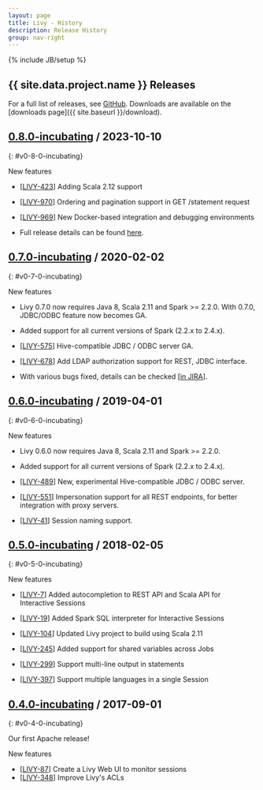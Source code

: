```yaml
---
layout: page
title: Livy - History
description: Release History
group: nav-right
---
```

<!--
{% comment %}
Licensed to the Apache Software Foundation (ASF) under one or more
contributor license agreements.  See the NOTICE file distributed with
this work for additional information regarding copyright ownership.
The ASF licenses this file to you under the Apache License, Version 2.0
(the "License"); you may not use this file except in compliance with
the License.  You may obtain a copy of the License at

http://www.apache.org/licenses/LICENSE-2.0

Unless required by applicable law or agreed to in writing, software
distributed under the License is distributed on an "AS IS" BASIS,
WITHOUT WARRANTIES OR CONDITIONS OF ANY KIND, either express or implied.
See the License for the specific language governing permissions and
limitations under the License.
{% endcomment %}
-->

{% include JB/setup %}

## {{ site.data.project.name }} Releases

For a full list of releases, see
<a href="https://github.com/apache/{{ site.data.project.incubator_name }}/releases">GitHub</a>.
Downloads are available on the
[downloads page]({{ site.baseurl }}/download).

## <a href="https://github.com/apache/{{ site.data.project.incubator_name }}/releases/tag/v0.8.0-incubating">0.8.0-incubating</a> / 2023-10-10
{: #v0-8-0-incubating}

New features

* [<a href='https://issues.apache.org/jira/browse/LIVY-423'>LIVY-423</a>]
  Adding Scala 2.12 support

* [<a href='https://issues.apache.org/jira/browse/LIVY-970'>LIVY-970</a>]
  Ordering and pagination support in GET /statement request

* [<a href='https://issues.apache.org/jira/browse/LIVY-969'>LIVY-969</a>]
  New Docker-based integration and debugging environments

* Full release details can be found [here](https://issues.apache.org/jira/secure/ReleaseNote.jspa?projectId=12321434&version=12346643).

## <a href="https://github.com/apache/{{ site.data.project.incubator_name }}/releases/tag/v0.7.0-incubating">0.7.0-incubating</a> / 2020-02-02
{: #v0-7-0-incubating}

New features

* Livy 0.7.0 now requires Java 8, Scala 2.11 and Spark >= 2.2.0. With 0.7.0, JDBC/ODBC feature now becomes GA.

* Added support for all current versions of Spark (2.2.x to 2.4.x).

* [<a href="https://issues.apache.org/jira/browse/LIVY-575">LIVY-575</a>]
  Hive-compatible JDBC / ODBC server GA.

* [<a href="https://issues.apache.org/jira/browse/LIVY-678">LIVY-678</a>]
  Add LDAP authorization support for REST, JDBC interface.

* With various bugs fixed, details can be checked [<a href="https://issues.apache.org/jira/secure/ReleaseNote.jspa?projectId=12321434&version=12346643">in JIRA</a>].


## <a href="https://github.com/apache/{{ site.data.project.incubator_name }}/releases/tag/v0.6.0-incubating">0.6.0-incubating</a> / 2019-04-01
{: #v0-6-0-incubating}

New features

* Livy 0.6.0 now requires Java 8, Scala 2.11 and Spark >= 2.2.0.

* Added support for all current versions of Spark (2.2.x to 2.4.x).

* [<a href="https://issues.apache.org/jira/browse/LIVY-489">LIVY-489</a>]
  New, experimental Hive-compatible JDBC / ODBC server.

* [<a href="https://issues.apache.org/jira/browse/LIVY-551">LIVY-551</a>]
  Impersonation support for all REST endpoints, for better integration with proxy servers.

* [<a href="https://issues.apache.org/jira/browse/LIVY-41">LIVY-41</a>]
  Session naming support.


## <a href="https://github.com/apache/{{ site.data.project.incubator_name }}/releases/tag/v0.5.0-incubating">0.5.0-incubating</a> / 2018-02-05
{: #v0-5-0-incubating}

New features

* [<a href="https://issues.apache.org/jira/browse/LIVY-7">LIVY-7</a>]
  Added autocompletion to REST API and Scala API for Interactive Sessions

* [<a href="https://issues.apache.org/jira/browse/LIVY-19">LIVY-19</a>]
  Added Spark SQL interpreter for Interactive Sessions

* [<a href="https://issues.apache.org/jira/browse/LIVY-104">LIVY-104</a>]
  Updated Livy project to build using Scala 2.11

* [<a href="https://issues.apache.org/jira/browse/LIVY-245">LIVY-245</a>]
  Added support for shared variables across Jobs

* [<a href="https://issues.apache.org/jira/browse/LIVY-299">LIVY-299</a>]
  Support multi-line output in statements

* [<a href="https://issues.apache.org/jira/browse/LIVY-397">LIVY-397</a>]
  Support multiple languages in a single Session

## <a href="https://github.com/apache/{{ site.data.project.incubator_name }}/releases/tag/v0.4.0-incubating">0.4.0-incubating</a> / 2017-09-01
{: #v0-4-0-incubating}

Our first Apache release!

New features

* [<a href="https://issues.apache.org/jira/browse/LIVY-87">LIVY-87</a>]
  Create a Livy Web UI to monitor sessions
* [<a href="https://issues.apache.org/jira/browse/LIVY-348">LIVY-348</a>]
  Improve Livy's ACLs

